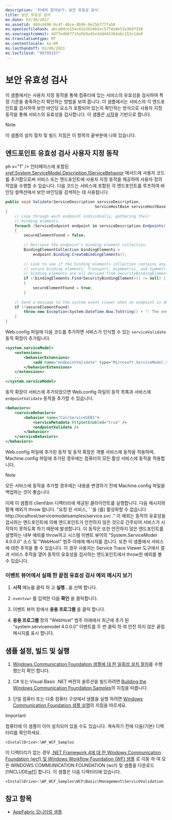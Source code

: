 ```yaml
---
description: '자세히 알아보기: 보안 유효성 검사'
title: 보안 유효성 검사
ms.date: 03/30/2017
ms.assetid: 48dcd496-0c4f-48ce-8b9b-0e25b77ffa58
ms.openlocfilehash: abca0dce154c82e3834b5ec577da9e53a3697338
ms.sourcegitcommit: ddf7edb67715a5b9a45e3dd44536dabc153c1de0
ms.translationtype: MT
ms.contentlocale: ko-KR
ms.lasthandoff: 02/06/2021
ms.locfileid: "99793157"
---
```

# <a name="security-validation"></a>보안 유효성 검사

이 샘플에서는 사용자 지정 동작을 통해 컴퓨터에 있는 서비스의 유효성을 검사하여 특정 기준을 충족하는지 확인하는 방법을 보여 줍니다. 이 샘플에서는 서비스의 각 엔드포인트를 검사하여 보안 바인딩 요소가 포함되어 있는지 확인하는 방식으로 사용자 지정 동작을 통해 서비스의 유효성을 검사합니다. 이 샘플은 [시작](getting-started-sample.md)을 기반으로 합니다.  
  
> [!NOTE]
> 이 샘플의 설치 절차 및 빌드 지침은 이 항목의 끝부분에 나와 있습니다.  
  
## <a name="endpoint-validation-custom-behavior"></a>엔드포인트 유효성 검사 사용자 지정 동작  

 ph x="1" /&gt; 인터페이스에 포함된 <xref:System.ServiceModel.Description.IServiceBehavior> 메서드에 사용자 코드를 추가함으로써 서비스 또는 엔드포인트에 사용자 지정 동작을 제공하여 사용자 정의 작업을 수행할 수 있습니다. 다음 코드는 서비스에 포함된 각 엔드포인트를 루프하여 바인딩 컬렉션에서 보안 바인딩을 검색하는 데 사용됩니다.  
  
```csharp
public void Validate(ServiceDescription serviceDescription,
                                       ServiceHostBase serviceHostBase)  
{  
    // Loop through each endpoint individually, gathering their
    // binding elements.  
    foreach (ServiceEndpoint endpoint in serviceDescription.Endpoints)  
    {  
        secureElementFound = false;  
  
        // Retrieve the endpoint's binding element collection.  
        BindingElementCollection bindingElements =
            endpoint.Binding.CreateBindingElements();  
  
        // Look to see if the binding elements collection contains any
        // secure binding elements. Transport, Asymmetric, and Symmetric
        // binding elements are all derived from SecurityBindingElement.  
        if ((bindingElements.Find<SecurityBindingElement>() != null) || (bindingElements.Find<HttpsTransportBindingElement>() != null) || (bindingElements.Find<WindowsStreamSecurityBindingElement>() != null) || (bindingElements.Find<SslStreamSecurityBindingElement>() != null))  
        {  
            secureElementFound = true;  
        }  
  
    // Send a message to the system event viewer when an endpoint is deemed insecure.  
    if (!secureElementFound)  
        throw new Exception(System.DateTime.Now.ToString() + ": The endpoint \"" + endpoint.Name + "\" has no secure bindings.");  
    }  
}  
```  
  
 Web.config 파일에 다음 코드를 추가하면 서비스가 인식할 수 있는 `serviceValidate` 동작 확장이 추가됩니다.  
  
```xml  
<system.serviceModel>  
    <extensions>  
        <behaviorExtensions>  
            <add name="endpointValidate" type="Microsoft.ServiceModel.Samples.EndpointValidateElement, endpointValidate, Version=0.0.0.0, Culture=neutral, PublicKeyToken=null" />  
        </behaviorExtensions>  
    </extensions>
    ...
</system.serviceModel>
```  
  
 동작 확장이 서비스에 추가되었으면 Web.config 파일의 동작 목록과 서비스에 `endpointValidate` 동작을 추가할 수 있습니다.  
  
```xml  
<behaviors>  
    <serviceBehaviors>  
        <behavior name="CalcServiceSEB1">  
            <serviceMetadata httpGetEnabled="true" />  
            <endpointValidate />  
        </behavior>  
    </serviceBehaviors>  
</behaviors>  
```  
  
 Web.config 파일에 추가된 동작 및 동작 확장은 개별 서비스에 동작을 적용하며, Machine.config 파일에 추가된 경우에는 컴퓨터의 모든 활성 서비스에 동작을 적용합니다.  
  
> [!NOTE]
> 모든 서비스에 동작을 추가할 경우에는 내용을 변경하기 전에 Machine.config 파일을 백업하는 것이 좋습니다.  
  
 이제 이 샘플의 client\bin 디렉터리에 제공된 클라이언트를 실행합니다. 다음 메시지와 함께 예외가 throw 됩니다. "요청 된 서비스, ' '을 (를) 활성화할 수 없습니다 http://localhost/servicemodelsamples/service.svc ." 이 예외는 동작의 유효성을 검사하는 엔드포인트에 의해 엔드포인트가 안전하지 않은 것으로 간주되어 서비스가 시작하지 못하도록 하기 때문에 발생합니다. 이 동작은 또한 안전하지 않은 엔드포인트를 설명하는 내부 예외를 throw하고 시스템 이벤트 뷰어의 "System.ServiceModel 4.0.0.0" 소스 및 "WebHost" 범주 아래에 메시지를 씁니다. 또한 이 샘플에서 서비스에 대한 추적을 켤 수 있습니다. 이 경우 사용자는 Service Trace Viewer 도구에서 결과 서비스 추적을 열어 동작의 유효성을 검사하는 엔드포인트에서 throw한 예외를 볼 수 있습니다.  
  
### <a name="view-failed-endpoint-validation-exception-messages-in-the-event-viewer"></a>이벤트 뷰어에서 실패 한 끝점 유효성 검사 예외 메시지 보기  
  
1. **시작** 메뉴를 클릭 하 고 **실행**...을 선택 합니다.  
  
2. `eventvwr` 를 입력한 다음 **확인** 을 클릭합니다.  
  
3. 이벤트 뷰어 창에서 **응용 프로그램** 을 클릭 합니다.  
  
4. **응용 프로그램** 창의 "WebHost" 범주 아래에서 최근에 추가 된 "system.servicemodel 4.0.0.0" 이벤트를 두 번 클릭 하 여 안전 하지 않은 끝점 메시지를 표시 합니다.  
  
## <a name="set-up-build-and-run-the-sample"></a>샘플 설정, 빌드 및 실행  
  
1. [Windows Communication Foundation 샘플에 대 한 일회성 설치 절차](one-time-setup-procedure-for-the-wcf-samples.md)를 수행 했는지 확인 합니다.  
  
2. C# 또는 Visual Basic .NET 버전의 솔루션을 빌드하려면 [Building the Windows Communication Foundation Samples](building-the-samples.md)의 지침을 따릅니다.  
  
3. 단일 컴퓨터 또는 다중 컴퓨터 구성에서 샘플을 실행 하려면 [Windows Communication Foundation 샘플 실행](running-the-samples.md)의 지침을 따르세요.  
  
> [!IMPORTANT]
> 컴퓨터에 이 샘플이 이미 설치되어 있을 수도 있습니다. 계속하기 전에 다음(기본) 디렉터리를 확인하세요.  
>
> `<InstallDrive>:\WF_WCF_Samples`  
>
> 이 디렉터리가 없는 경우 [.NET Framework 4에 대 한 Windows Communication Foundation (wcf) 및 Windows Workflow Foundation (WF) 샘플](https://www.microsoft.com/download/details.aspx?id=21459) 로 이동 하 여 모든 WINDOWS COMMUNICATION FOUNDATION (wcf) 및 샘플을 다운로드 [!INCLUDE[wf1](../../../../includes/wf1-md.md)] 합니다. 이 샘플은 다음 디렉터리에 있습니다.  
>
> `<InstallDrive>:\WF_WCF_Samples\WCF\Basic\Management\ServiceValidation`  
  
## <a name="see-also"></a>참고 항목

- [AppFabric 모니터링 샘플](/previous-versions/appfabric/ff383407(v=azure.10))
